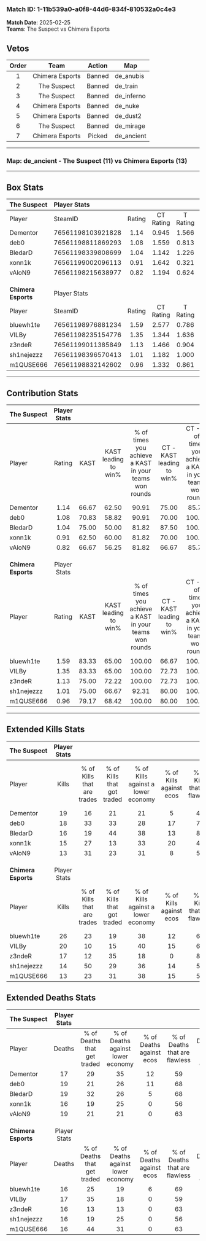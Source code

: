 ### Match ID: 1-11b539a0-a0f8-44d6-834f-810532a0c4e3  
**Match Date**: 2025-02-25  
**Teams**: The Suspect vs Chimera Esports  

## Vetos  

| Order | Team | Action | Map |
| :---: | :--: | :----: | --- |
| 1 | Chimera Esports | Banned | de_anubis |
| 2 | The Suspect | Banned | de_train |
| 3 | The Suspect | Banned | de_inferno |
| 4 | Chimera Esports | Banned | de_nuke |
| 5 | Chimera Esports | Banned | de_dust2 |
| 6 | The Suspect | Banned | de_mirage |
| 7 | Chimera Esports | Picked | de_ancient |

---  

### **Map**: de_ancient - The Suspect (11) vs Chimera Esports (13)  
---  

## Box Stats  

| **The Suspect**     | Player Stats      |        |           |          |       |      |       |         |        |      |     |
| :- | :- | :-: | :-: | :-: | :-: | :-: | :-: | :-: | :-: | :-: | :-: |
| Player              | SteamID           | Rating | CT Rating | T Rating | KAST  | ADR  | Kills | Assists | Deaths | K/D  | HS% |
| Dementor            | 76561198103921828 |  1.14  |   0.945   |  1.566   | 66.67 | 81.4 |  19   |    7    |   17   | 1.12 | 63  |
| deb0                | 76561198811869293 |  1.08  |   1.559   |  0.813   | 70.83 | 78.3 |  18   |    7    |   19   | 0.95 | 61  |
| BledarD             | 76561198339808699 |  1.04  |   1.142   |  1.226   | 75.00 | 80.5 |  16   |    5    |   19   | 0.84 | 56  |
| xonn1k              | 76561199002096113 |  0.91  |   1.642   |  0.321   | 62.50 | 62.5 |  15   |    3    |   16   | 0.94 | 46  |
| vAloN9              | 76561198215638977 |  0.82  |   1.194   |  0.624   | 66.67 | 64.0 |  13   |    5    |   19   | 0.68 | 69  |
|                     |                   |        |           |          |       |      |       |         |        |      |     |
|                     |                   |        |           |          |       |      |       |         |        |      |     |
|                     |                   |        |           |          |       |      |       |         |        |      |     |
| **Chimera Esports** | Player Stats      |        |           |          |       |      |       |         |        |      |     |
| Player              | SteamID           | Rating | CT Rating | T Rating | KAST  | ADR  | Kills | Assists | Deaths | K/D  | HS% |
| bluewh1te           | 76561198976881234 |  1.59  |   2.577   |  0.786   | 83.33 | 99.3 |  26   |    5    |   16   | 1.63 | 42  |
| VILBy               | 76561198235154776 |  1.35  |   1.344   |  1.636   | 83.33 | 93.2 |  20   |    9    |   17   | 1.18 | 70  |
| z3ndeR              | 76561199011385849 |  1.13  |   1.466   |  0.904   | 75.00 | 77.6 |  17   |    4    |   16   | 1.06 | 52  |
| sh1nejezzz          | 76561198396570413 |  1.01  |   1.182   |  1.000   | 75.00 | 71.0 |  14   |    7    |   16   | 0.88 | 57  |
| m1QUSE666           | 76561198832142602 |  0.96  |   1.332   |  0.861   | 79.17 | 59.4 |  13   |    5    |   16   | 0.81 | 46  |
---  

## Contribution Stats  

| **The Suspect**     | Player Stats |       |                      |                                                        |                           |                                                             |                          |                                                            |
| :- | :-: | :-: | :-: | :-: | :-: | :-: | :-: | :-: |
| Player              |    Rating    | KAST  | KAST leading to win% | % of times you achieve a KAST in your teams won rounds | CT - KAST leading to win% | CT - % of times you achieve a KAST in your teams won rounds | T - KAST leading to win% | T - % of times you achieve a KAST in your teams won rounds |
| Dementor            |     1.14     | 66.67 |        62.50         |                         90.91                          |           75.00           |                            85.71                            |          50.00           |                           100.00                           |
| deb0                |     1.08     | 70.83 |        58.82         |                         90.91                          |           70.00           |                           100.00                            |          42.86           |                           75.00                            |
| BledarD             |     1.04     | 75.00 |        50.00         |                         81.82                          |           87.50           |                           100.00                            |          20.00           |                           50.00                            |
| xonn1k              |     0.91     | 62.50 |        60.00         |                         81.82                          |           70.00           |                           100.00                            |          40.00           |                           50.00                            |
| vAloN9              |     0.82     | 66.67 |        56.25         |                         81.82                          |           66.67           |                            85.71                            |          42.86           |                           75.00                            |
|                     |              |       |                      |                                                        |                           |                                                             |                          |                                                            |
|                     |              |       |                      |                                                        |                           |                                                             |                          |                                                            |
|                     |              |       |                      |                                                        |                           |                                                             |                          |                                                            |
| **Chimera Esports** | Player Stats |       |                      |                                                        |                           |                                                             |                          |                                                            |
| Player              |    Rating    | KAST  | KAST leading to win% | % of times you achieve a KAST in your teams won rounds | CT - KAST leading to win% | CT - % of times you achieve a KAST in your teams won rounds | T - KAST leading to win% | T - % of times you achieve a KAST in your teams won rounds |
| bluewh1te           |     1.59     | 83.33 |        65.00         |                         100.00                         |           66.67           |                           100.00                            |          62.50           |                           100.00                           |
| VILBy               |     1.35     | 83.33 |        65.00         |                         100.00                         |           72.73           |                           100.00                            |          55.56           |                           100.00                           |
| z3ndeR              |     1.13     | 75.00 |        72.22         |                         100.00                         |           72.73           |                           100.00                            |          71.43           |                           100.00                           |
| sh1nejezzz          |     1.01     | 75.00 |        66.67         |                         92.31                          |           80.00           |                           100.00                            |          50.00           |                           80.00                            |
| m1QUSE666           |     0.96     | 79.17 |        68.42         |                         100.00                         |           80.00           |                           100.00                            |          55.56           |                           100.00                           |
---  

## Extended Kills Stats  

| **The Suspect**     | Player Stats |                            |                            |                                    |                         |                              |                                 |                                       |                    |           |
| :- | :-: | :-: | :-: | :-: | :-: | :-: | :-: | :-: | :-: | :-: |
| Player              |    Kills     | % of Kills that are trades | % of Kills that got traded | % of Kills against a lower economy | % of Kills against ecos | % of Kills that are flawless | % of Kills that are close duels | % of Kills that are assisted by flash | Pistol Round Kills | AWP Kills |
| Dementor            |      19      |             16             |             21             |                 21                 |            5            |              47              |               11                |                   0                   |         4          |     0     |
| deb0                |      18      |             33             |             33             |                 28                 |           17            |              72              |                6                |                   0                   |         1          |     0     |
| BledarD             |      16      |             19             |             44             |                 38                 |           13            |              81              |                0                |                  13                   |         2          |     4     |
| xonn1k              |      15      |             27             |             13             |                 33                 |           20            |              47              |                0                |                  13                   |         3          |     0     |
| vAloN9              |      13      |             31             |             23             |                 31                 |            8            |              54              |                0                |                  23                   |         0          |     0     |
|                     |              |                            |                            |                                    |                         |                              |                                 |                                       |                    |           |
|                     |              |                            |                            |                                    |                         |                              |                                 |                                       |                    |           |
|                     |              |                            |                            |                                    |                         |                              |                                 |                                       |                    |           |
| **Chimera Esports** | Player Stats |                            |                            |                                    |                         |                              |                                 |                                       |                    |           |
| Player              |    Kills     | % of Kills that are trades | % of Kills that got traded | % of Kills against a lower economy | % of Kills against ecos | % of Kills that are flawless | % of Kills that are close duels | % of Kills that are assisted by flash | Pistol Round Kills | AWP Kills |
| bluewh1te           |      26      |             23             |             19             |                 38                 |           12            |              62              |                4                |                   0                   |         2          |     0     |
| VILBy               |      20      |             10             |             15             |                 40                 |           15            |              65              |                5                |                  25                   |         2          |     0     |
| z3ndeR              |      17      |             12             |             35             |                 18                 |            0            |              82              |                0                |                   0                   |         1          |     7     |
| sh1nejezzz          |      14      |             50             |             29             |                 36                 |           14            |              50              |                0                |                   0                   |         0          |     1     |
| m1QUSE666           |      13      |             23             |             31             |                 38                 |           15            |              54              |                8                |                   0                   |         0          |     0     |
## Extended Deaths Stats  

| **The Suspect**     | Player Stats |                             |                                   |                          |                               |                            |                           |               |
| :- | :-: | :-: | :-: | :-: | :-: | :-: | :-: | :-: |
| Player              |    Deaths    | % of Deaths that get traded | % of Deaths against lower economy | % of Deaths against ecos | % of Deaths that are flawless | % of Deaths that are close | % of Deaths while blinded | Deaths to AWP |
| Dementor            |      17      |             29              |                35                 |            12            |              59               |             0              |             0             |       1       |
| deb0                |      19      |             21              |                26                 |            11            |              68               |             0              |            11             |       0       |
| BledarD             |      19      |             32              |                26                 |            5             |              68               |             11             |            11             |       3       |
| xonn1k              |      16      |             19              |                25                 |            0             |              56               |             6              |             6             |       2       |
| vAloN9              |      19      |             21              |                21                 |            0             |              63               |             0              |             0             |       2       |
|                     |              |                             |                                   |                          |                               |                            |                           |               |
|                     |              |                             |                                   |                          |                               |                            |                           |               |
|                     |              |                             |                                   |                          |                               |                            |                           |               |
| **Chimera Esports** | Player Stats |                             |                                   |                          |                               |                            |                           |               |
| Player              |    Deaths    | % of Deaths that get traded | % of Deaths against lower economy | % of Deaths against ecos | % of Deaths that are flawless | % of Deaths that are close | % of Deaths while blinded | Deaths to AWP |
| bluewh1te           |      16      |             25              |                19                 |            6             |              69               |             0              |             6             |       1       |
| VILBy               |      17      |             35              |                18                 |            0             |              59               |             6              |            12             |       2       |
| z3ndeR              |      16      |             13              |                13                 |            0             |              63               |             0              |            13             |       0       |
| sh1nejezzz          |      16      |             19              |                25                 |            0             |              56               |             6              |             6             |       1       |
| m1QUSE666           |      16      |             44              |                31                 |            0             |              63               |             6              |             6             |       0       |
